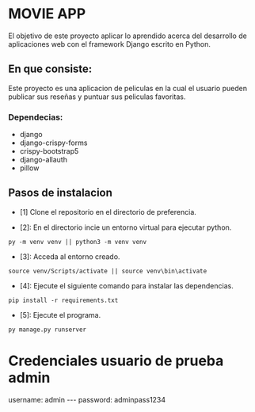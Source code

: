 # MOVIE APP

El objetivo de este proyecto aplicar lo aprendido acerca del desarrollo de aplicaciones web con el framework Django escrito en Python.

## En que consiste:

Este proyecto es una aplicacion de peliculas en la cual el usuario pueden publicar sus reseñas y puntuar sus peliculas favoritas.

### Dependecias:
- django
- django-crispy-forms
- crispy-bootstrap5
- django-allauth
- pillow

## Pasos de instalacion

- [1] Clone el repositorio en el directorio de preferencia.

- [2]: En el directorio incie un entorno virtual para ejecutar python.
```
py -m venv venv || python3 -m venv venv
```

- [3]: Acceda al entorno creado.
```
source venv/Scripts/activate || source venv\bin\activate
```

- [4]: Ejecute el siguiente comando para instalar las dependencias.
```
pip install -r requirements.txt
```

- [5]: Ejecute el programa.
```
py manage.py runserver
```

# Credenciales usuario de prueba admin
username: admin ---
password: adminpass1234
